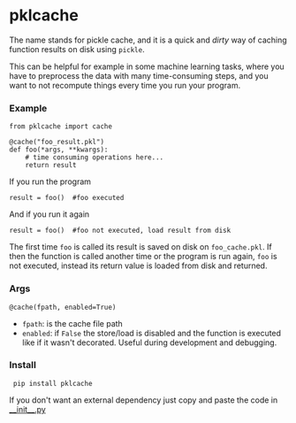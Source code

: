 
# pklcache

The name stands for pickle cache, and it is a quick and *dirty* way of caching function results on disk using `pickle`.

This can be helpful for example in some machine learning tasks, where you have to preprocess the data with many time-consuming steps, and you want to not recompute things every time you run your program. 

### Example
```
from pklcache import cache

@cache("foo_result.pkl")
def foo(*args, **kwargs):
    # time consuming operations here...
    return result
```

If you run the program
```
result = foo()  #foo executed
```
And if you run it again
```
result = foo()  #foo not executed, load result from disk
```

The first time `foo` is called its result is saved on disk on `foo_cache.pkl`. If then the function is called another time or the program is run again, `foo` is not executed, instead its return value is loaded from disk and returned.


### Args

`@cache(fpath, enabled=True)`
- `fpath`: is the cache file path
- `enabled`: if `False` the store/load is disabled and the function is executed like if it wasn't decorated. Useful during development and debugging.  

### Install
` pip install pklcache`

If you don't want an external dependency just copy and paste the code in [\_\_init\_\_.py](pklcache/__init__.py)
